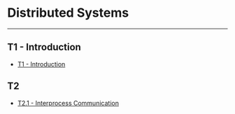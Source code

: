 # Distributed Systems
---
## T1 - Introduction
- [T1 - Introduction](3S1/DistributedSystems/data/T1.md)
## T2 
- [T2.1 - Interprocess Communication](3S1/DistributedSystems/data/T21.md)